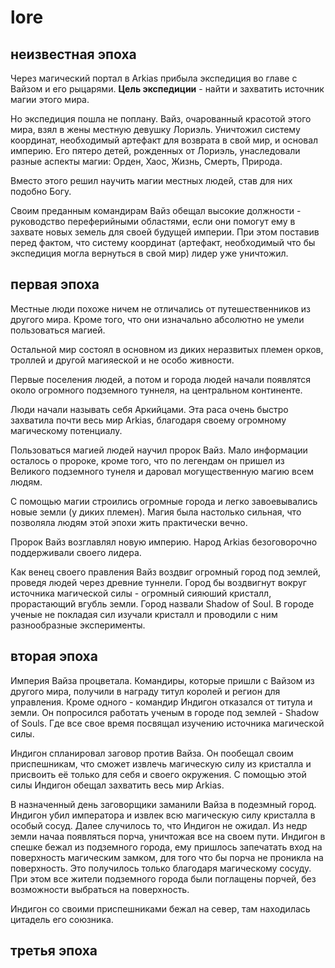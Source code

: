 # lore

## неизвестная эпоха

Через магический портал в Arkias прибыла экспедиция во главе с Вайзом и его рыцарями. **Цель экспедиции** - найти и захватить источник магии этого мира.

Но экспедиция пошла не поплану. Вайз, очарованный красотой этого мира, взял в жены местную девушку Лориэль. Уничтожил систему координат, необходимый артефакт для возврата в свой мир, и основал империю. Его пятеро детей, рожденных от Лориэль, унаследовали разные аспекты магии: Орден, Хаос, Жизнь, Смерть, Природа.

Вместо этого решил научить магии местных людей, став для них подобно Богу.

Своим преданным командирам Вайз обещал высокие должности - руководство переферийными областями, если они помогут ему в захвате новых земель для своей будущей империи. При этом поставив перед фактом, что систему координат (артефакт, необходимый что бы экспедиция могла вернуться в свой мир) лидер уже уничтожил.

## первая эпоха

Местные люди похоже ничем не отличались от путешественников из другого мира. Кроме того, что они изначально абсолютно не умели пользоваться магией.

Остальной мир состоял в основном из диких неразвитых племен орков, троллей и другой магияеской и не особо живности.

Первые поселения людей, а потом и города людей начали появлятся около огромного подземного туннеля, на центральном континенте.

Люди начали называть себя Аркийцами. Эта раса очень быстро захватила почти весь мир Arkias, благодаря своему огромному магическому потенциалу.

Пользоваться магией людей научил пророк Вайз. Мало информации осталось о пророке, кроме того, что по легендам он пришел из Великого подземного тунеля и даровал могущественную магию всем людям.

 С помощью магии строились огромные города и легко завоевывались новые земли (у диких племен). Магия была настолько сильная, что позволяла людям этой эпохи жить практически вечно.

Пророк Вайз возглавлял новую империю. Народ Arkias безоговорочно поддерживали своего лидера.

Как венец своего правления Вайз воздвиг огромный город под землей, проведя людей через древние туннели. Город бы воздвигнут вокруг источника магической силы - огромный сияюший кристалл, прорастающий вгубль земли. Город назвали Shadow of Soul. В городе ученые не покладая сил изучали кристалл и проводили с ним разнообразные эксперименты.

## вторая эпоха

Империя Вайза процветала. Командиры, которые пришли с Вайзом из другого мира, получили в награду титул королей и регион для управления. Кроме одного - командир Индигон отказался от титула и земли. Он попросился работать ученым в городе под землей - Shadow of Souls. Где все свое время посвящал изучению источника магической силы.

Индигон спланировал заговор против Вайза. Он пообещал своим приспешникам, что сможет извлечь магическую силу из кристалла и присвоить её только для себя и своего окружения. С помощью этой силы Индигон обещал захватить весь мир Arkias.

В назначенный день заговорщики заманили Вайза в подезмный город. Индигон убил императора и извлек всю магическую силу кристалла в особый сосуд. Далее случилось то, что Индигон не ожидал. Из недр земли начаа появляться порча, уничтожая все на своем пути. Индигон в спешке бежал из подземного города, ему пришлось запечатать вход на поверхность магическим замком, для того что бы порча не проникла на поверхность. Это получилось только благодаря магическому сосуду. При этом все жители подземного города были поглащены порчей, без возможности выбраться на поверхность.

Индигон со своими приспешниками бежал на север, там находилась цитадель его союзника.




## третья эпоха
